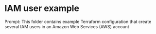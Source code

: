 # IAM user example

Prompt: This folder contains example Terraform configuration that create several IAM users in an Amazon Web Services (AWS) account